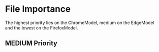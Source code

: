 # File Importance

The highest priority lies on the ChromeModel, medium on the EdgeModel and the lowest on the FirefoxModel.

## MEDIUM Priority
